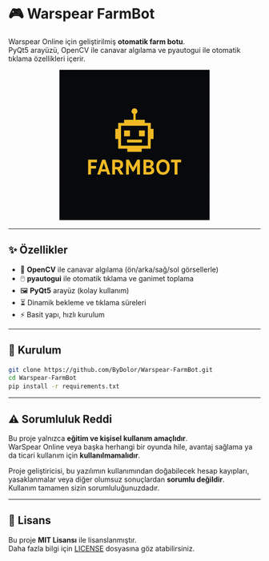 # 🎮 Warspear FarmBot

Warspear Online için geliştirilmiş **otomatik farm botu**.  
PyQt5 arayüzü, OpenCV ile canavar algılama ve pyautogui ile otomatik tıklama özellikleri içerir.  

<p align="center">
  <img src="docs/farmbot.png" alt="FarmBot Logo" width="300"/>
</p>

---

## ✨ Özellikler

- 🔎 **OpenCV** ile canavar algılama (ön/arka/sağ/sol görsellerle)  
- 🖱️ **pyautogui** ile otomatik tıklama ve ganimet toplama  
- 🖼️ **PyQt5** arayüz (kolay kullanım)  
- ⏳ Dinamik bekleme ve tıklama süreleri  
- ⚡ Basit yapı, hızlı kurulum  

---

## 🚀 Kurulum

```bash
git clone https://github.com/ByDolor/Warspear-FarmBot.git
cd Warspear-FarmBot
pip install -r requirements.txt
```

---

## ⚠️ Sorumluluk Reddi

Bu proje yalnızca **eğitim ve kişisel kullanım amaçlıdır**.  
WarSpear Online veya başka herhangi bir oyunda hile, avantaj sağlama ya da ticari kullanım için **kullanılmamalıdır**.  

Proje geliştiricisi, bu yazılımın kullanımından doğabilecek hesap kayıpları, yasaklanmalar veya diğer olumsuz sonuçlardan **sorumlu değildir**.  
Kullanım tamamen sizin sorumluluğunuzdadır.  

---

## 📜 Lisans

Bu proje **MIT Lisansı** ile lisanslanmıştır.  
Daha fazla bilgi için [LICENSE](./LICENSE) dosyasına göz atabilirsiniz.
